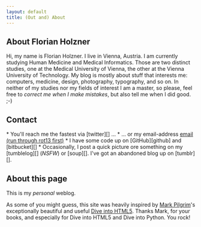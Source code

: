 ```yaml
---
layout: default
title: (Out and) About
---
```

## About Florian Holzner
Hi, my name is Florian Holzner. I live in Vienna, Austria. I am currently studying Human Medicine and Medical Informatics. Those are two distinct studies, one at the Medical University of Vienna, the other at the Vienna University of Technology. My blog is mostly about stuff that interests me: computers, medicine, design, photography, typography, and so on. In neither of my studies nor my fields of interest I am a master, so please, feel free to <em>correct me when I make mistakes</em>, but also tell me when I did good. ;-)

<h2 id="contact">Contact</h2>
*  You'll reach me the fastest via [twitter][] ...
*  ... or my email-address <a href="ygb:obofpuv\@yninovg.pbz" class="contact-full">email (run through rot13 first)</a>
*  I have some code up on [GitHub][github] and [bitbucket][]
*  Occasionally, I post a quick picture ore something on my [tumblelog][] (<em>NSFW</em>) or [soup][]. I've got an abandoned blog up on [tumblr][].

[twitter]: 		https://twitter.com/bobschi "my twitter profile"
[bitbucket]:	https://bitbucket.org/florianholzner "my bitbucket profile"
[github]: 		https://github.com/bobschi "my github profile"
[soup]: 		http://bobschi.soup.io/ "One of my tumble logs"
[tumblelog]:	http://bobsch.tumblr.com "My tumblr"
[tumblr]: 		http://www.tumblr.com/tumblelog/florianholzner "a more serious aproach"

## About this page
This is my <em>personal</em> weblog.

As some of you might guess, this site was heavily inspired by [Mark Pilgrim](http://diveintomark.org/about "Mark's personal about page")'s exceptionally beautiful and useful [Dive into HTML5](http://diveintohtml5.org/ "Dive into HTML5"). Thanks Mark, for your books, and especially for Dive into HTML5 and Dive into Python. You rock!
